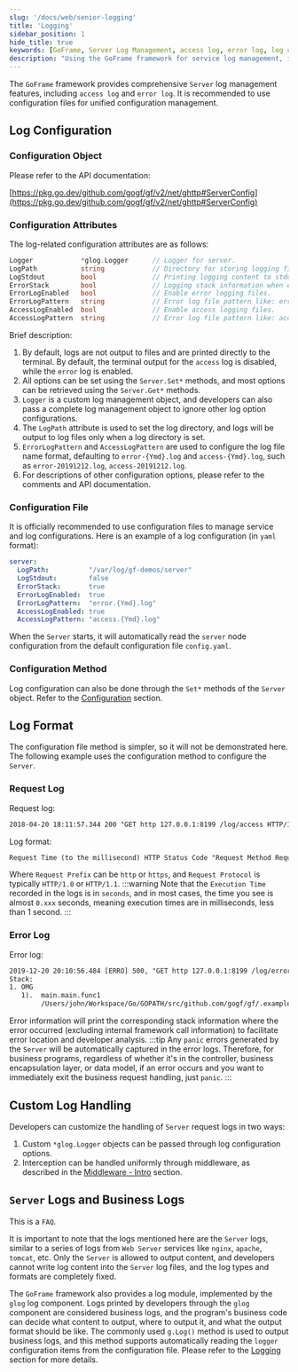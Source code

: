 ```yaml
---
slug: '/docs/web/senior-logging'
title: 'Logging'
sidebar_position: 1
hide_title: true
keywords: [GoFrame, Server Log Management, access log, error log, log configuration, log format, error log, request log, custom log handling, glog]
description: "Using the GoFrame framework for service log management, including the configuration and usage of access logs and error logs. It explains in detail the log configuration objects and attributes, such as Logger, LogPath, ErrorStack, etc., and provides detailed explanations of log formats and custom log handling methods. Additionally, it covers how to set up logs through configuration files and code methods, and provides examples of log formats and error log recording."
---
```


The `GoFrame` framework provides comprehensive `Server` log management features, including `access log` and `error log`. It is recommended to use configuration files for unified configuration management.

## Log Configuration

### Configuration Object

Please refer to the API documentation:

[https://pkg.go.dev/github.com/gogf/gf/v2/net/ghttp#ServerConfig](https://pkg.go.dev/github.com/gogf/gf/v2/net/ghttp#ServerConfig)

### Configuration Attributes

The log-related configuration attributes are as follows:

```go
Logger            *glog.Logger      // Logger for server.
LogPath           string            // Directory for storing logging files.
LogStdout         bool              // Printing logging content to stdout.
ErrorStack        bool              // Logging stack information when error.
ErrorLogEnabled   bool              // Enable error logging files.
ErrorLogPattern   string            // Error log file pattern like: error-{Ymd}.log
AccessLogEnabled  bool              // Enable access logging files.
AccessLogPattern  string            // Error log file pattern like: access-{Ymd}.log
```

Brief description:

1. By default, logs are not output to files and are printed directly to the terminal. By default, the terminal output for the `access` log is disabled, while the `error` log is enabled.
2. All options can be set using the `Server.Set*` methods, and most options can be retrieved using the `Server.Get*` methods.
3. `Logger` is a custom log management object, and developers can also pass a complete log management object to ignore other log option configurations.
4. The `LogPath` attribute is used to set the log directory, and logs will be output to log files only when a log directory is set.
5. `ErrorLogPattern` and `AccessLogPattern` are used to configure the log file name format, defaulting to `error-{Ymd}.log` and `access-{Ymd}.log`, such as `error-20191212.log`, `access-20191212.log`.
6. For descriptions of other configuration options, please refer to the comments and API documentation.

### Configuration File

It is officially recommended to use configuration files to manage service and log configurations. Here is an example of a log configuration (in `yaml` format):

```yaml
server:
  LogPath:          "/var/log/gf-demos/server"
  LogStdout:        false
  ErrorStack:       true
  ErrorLogEnabled:  true
  ErrorLogPattern:  "error.{Ymd}.log"
  AccessLogEnabled: true
  AccessLogPattern: "access.{Ymd}.log"
```

When the `Server` starts, it will automatically read the `server` node configuration from the default configuration file `config.yaml`.

### Configuration Method

Log configuration can also be done through the `Set*` methods of the `Server` object. Refer to the [Configuration](../服务配置/服务配置.md) section.

## Log Format

The configuration file method is simpler, so it will not be demonstrated here. The following example uses the configuration method to configure the `Server`.

### Request Log

Request log:

```html
2018-04-20 18:11:57.344 200 "GET http 127.0.0.1:8199 /log/access HTTP/1.1" 0.120, 127.0.0.1, "", "Mozilla/5.0 (X11; Linux x86_64) AppleWebKit/537.36 (KHTML, like Gecko) Ubuntu Chromium/53.0.2785.143 Chrome/53.0.2785.143 Safari/537.36"
```

Log format:

```html
Request Time (to the millisecond) HTTP Status Code "Request Method Request Prefix Request Address Request Protocol" Execution Time (seconds) Client IP "Referrer URL", "UserAgent"
```

Where `Request Prefix` can be `http` or `https`, and `Request Protocol` is typically `HTTP/1.0` or `HTTP/1.1`.
:::warning
Note that the `Execution Time` recorded in the logs is in `seconds`, and in most cases, the time you see is almost `0.xxx` seconds, meaning execution times are in milliseconds, less than 1 second.
:::

### Error Log

Error log:

```html
2019-12-20 20:10:56.484 [ERRO] 500, "GET http 127.0.0.1:8199 /log/error HTTP/1.1" 0.210, 127.0.0.1, "", "Mozilla/5.0 (Macintosh; Intel Mac OS X 10_13_5) AppleWebKit/537.36 (KHTML, like Gecko) Chrome/78.0.3904.108 Safari/537.36"
Stack:
1. OMG
   1).  main.main.func1
        /Users/john/Workspace/Go/GOPATH/src/github.com/gogf/gf/.example/net/ghttp/server/log/log_error.go:10
```

Error information will print the corresponding stack information where the error occurred (excluding internal framework call information) to facilitate error location and developer analysis.
:::tip
Any `panic` errors generated by the `Server` will be automatically captured in the error logs. Therefore, for business programs, regardless of whether it's in the controller, business encapsulation layer, or data model, if an error occurs and you want to immediately exit the business request handling, just `panic`.
:::

## Custom Log Handling

Developers can customize the handling of `Server` request logs in two ways:

1. Custom `*glog.Logger` objects can be passed through log configuration options.
2. Interception can be handled uniformly through middleware, as described in the [Middleware - Intro](../路由管理/路由管理-中间件拦截器/中间件拦截器-基本介绍.md) section.

## `Server` Logs and Business Logs

This is a `FAQ`.

It is important to note that the logs mentioned here are the `Server` logs, similar to a series of logs from `Web Server` services like `nginx`, `apache`, `tomcat`, etc. Only the `Server` is allowed to output content, and developers cannot write log content into the `Server` log files, and the log types and formats are completely fixed.

The `GoFrame` framework also provides a log module, implemented by the `glog` log component. Logs printed by developers through the `glog` component are considered business logs, and the program's business code can decide what content to output, where to output it, and what the output format should be like. The commonly used `g.Log()` method is used to output business logs, and this method supports automatically reading the `logger` configuration items from the configuration file. Please refer to the [Logging](../../核心组件/日志组件/日志组件.md) section for more details.